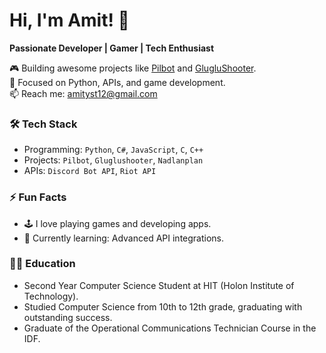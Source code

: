 # Hi, I'm Amit! 👋  
**Passionate Developer | Gamer | Tech Enthusiast**  

🎮 Building awesome projects like [Pilbot](#) and [GlugluShooter](#).  
🌟 Focused on Python, APIs, and game development.  
📫 Reach me: amityst12@gmail.com  

### 🛠️ Tech Stack
- Programming: `Python`, `C#`, `JavaScript`, `C`, `C++`
- Projects: `Pilbot`, `Gluglushooter`, `Nadlanplan`
- APIs: `Discord Bot API`, `Riot API`

### ⚡ Fun Facts
- 🕹️ I love playing games and developing apps.  
- 🌱 Currently learning: Advanced API integrations.


### 👨‍🏫 Education
- Second Year Computer Science Student at HIT (Holon Institute of Technology).
- Studied Computer Science from 10th to 12th grade, graduating with outstanding success.
- Graduate of the Operational Communications Technician Course in the IDF.
